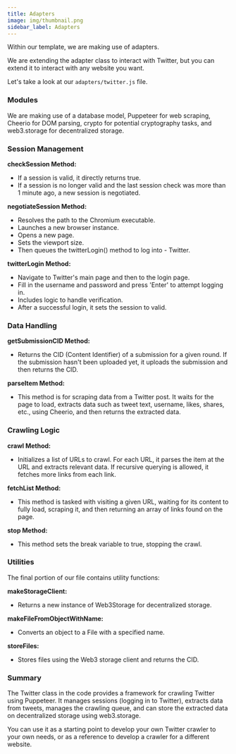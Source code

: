 ```yaml
---
title: Adapters
image: img/thumbnail.png
sidebar_label: Adapters
---
```


Within our template, we are making use of adapters.

We are extending the adapter class to interact with Twitter, but you can extend it to interact with any website you want.

Let's take a look at our `adapters/twitter.js` file.

### Modules

We are making use of a database model, Puppeteer for web scraping, Cheerio for DOM parsing, crypto for potential cryptography tasks, and web3.storage for decentralized storage.

### Session Management

**checkSession Method:**

- If a session is valid, it directly returns true.
- If a session is no longer valid and the last session check was more than 1 minute ago, a new session is negotiated.

**negotiateSession Method:**

- Resolves the path to the Chromium executable.
- Launches a new browser instance.
- Opens a new page.
- Sets the viewport size.
- Then queues the twitterLogin() method to log into - Twitter.

**twitterLogin Method:**

- Navigate to Twitter's main page and then to the login page.
- Fill in the username and password and press 'Enter' to attempt logging in.
- Includes logic to handle verification.
- After a successful login, it sets the session to valid.

### Data Handling

**getSubmissionCID Method:**

- Returns the CID (Content Identifier) of a submission for a given round. If the submission hasn't been uploaded yet, it uploads the submission and then returns the CID.

**parseItem Method:**

- This method is for scraping data from a Twitter post. It waits for the page to load, extracts data such as tweet text, username, likes, shares, etc., using Cheerio, and then returns the extracted data.

### Crawling Logic

**crawl Method:**

- Initializes a list of URLs to crawl.
  For each URL, it parses the item at the URL and extracts relevant data. If recursive querying is allowed, it fetches more links from each link.

**fetchList Method:**

- This method is tasked with visiting a given URL, waiting for its content to fully load, scraping it, and then returning an array of links found on the page.

**stop Method:**

- This method sets the break variable to true, stopping the crawl.

### Utilities

The final portion of our file contains utility functions:

**makeStorageClient:**

- Returns a new instance of Web3Storage for decentralized storage.

**makeFileFromObjectWithName:**

- Converts an object to a File with a specified name.

**storeFiles:**

- Stores files using the Web3 storage client and returns the CID.

### Summary

The Twitter class in the code provides a framework for crawling Twitter using Puppeteer. It manages sessions (logging in to Twitter), extracts data from tweets, manages the crawling queue, and can store the extracted data on decentralized storage using web3.storage.

You can use it as a starting point to develop your own Twitter crawler to your own needs, or as a reference to develop a crawler for a different website.
